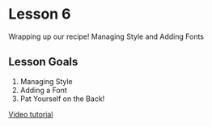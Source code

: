 # Lesson 6

Wrapping up our recipe! Managing Style and Adding Fonts

## Lesson Goals

1. Managing Style
2. Adding a Font
3. Pat Yourself on the Back!

[Video tutorial](https://fluttercrashcourse.com/courses/basics/lessons/lists-listview-listtile)

